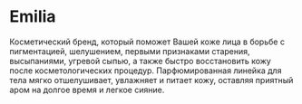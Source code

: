 # Emilia

Косметический бренд, который поможет Вашей коже лица в борьбе с пигментацией, шелушением, первыми признаками старения, высыпаниями, угревой сыпью, а также быстро восстановить кожу после косметологических процедур. Парфюмированная линейка для тела мягко отшелушивает, увлажняет и питает кожу, оставляя приятный аром на долгое время и легкое сияние.
